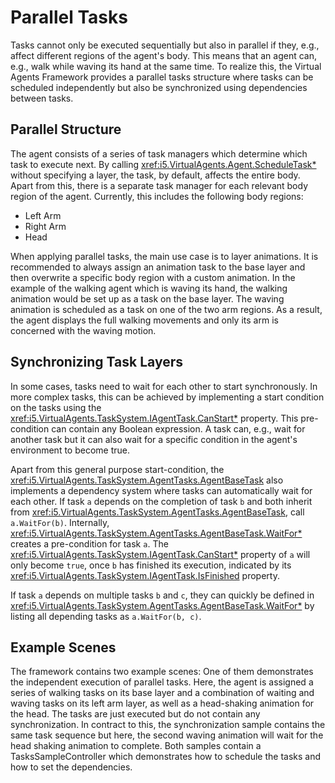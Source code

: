 # Parallel Tasks

Tasks cannot only be executed sequentially but also in parallel if they, e.g., affect different regions of the agent's body.
This means that an agent can, e.g., walk while waving its hand at the same time.
To realize this, the Virtual Agents Framework provides a parallel tasks structure where tasks can be scheduled independently but also be synchronized using dependencies between tasks.

## Parallel Structure

The agent consists of a series of task managers which determine which task to execute next.
By calling <xref:i5.VirtualAgents.Agent.ScheduleTask*> without specifying a layer, the task, by default, affects the entire body.
Apart from this, there is a separate task manager for each relevant body region of the agent.
Currently, this includes the following body regions:
-	Left Arm
-	Right Arm
-	Head

When applying parallel tasks, the main use case is to layer animations.
It is recommended to always assign an animation task to the base layer and then overwrite a specific body region with a custom animation.
In the example of the walking agent which is waving its hand, the walking animation would be set up as a task on the base layer.
The waving animation is scheduled as a task on one of the two arm regions.
As a result, the agent displays the full walking movements and only its arm is concerned with the waving motion.

## Synchronizing Task Layers

In some cases, tasks need to wait for each other to start synchronously.
In more complex tasks, this can be achieved by implementing a start condition on the tasks using the <xref:i5.VirtualAgents.TaskSystem.IAgentTask.CanStart*> property.
This pre-condition can contain any Boolean expression.
A task can, e.g., wait for another task but it can also wait for a specific condition in the agent's environment to become true.

Apart from this general purpose start-condition, the <xref:i5.VirtualAgents.TaskSystem.AgentTasks.AgentBaseTask> also implements a dependency system where tasks can automatically wait for each other.
If task `a` depends on the completion of task `b` and both inherit from <xref:i5.VirtualAgents.TaskSystem.AgentTasks.AgentBaseTask>, call `a.WaitFor(b)`.
Internally, <xref:i5.VirtualAgents.TaskSystem.AgentTasks.AgentBaseTask.WaitFor*> creates a pre-condition for task `a`.
The <xref:i5.VirtualAgents.TaskSystem.IAgentTask.CanStart*> property of `a` will only become `true`, once `b` has finished its execution, indicated by its <xref:i5.VirtualAgents.TaskSystem.IAgentTask.IsFinished> property.

If task `a` depends on multiple tasks `b` and `c`, they can quickly be defined in <xref:i5.VirtualAgents.TaskSystem.AgentTasks.AgentBaseTask.WaitFor*> by listing all depending tasks as `a.WaitFor(b, c)`.

## Example Scenes

The framework contains two example scenes: One of them demonstrates the independent execution of parallel tasks.
Here, the agent is assigned a series of walking tasks on its base layer and a combination of waiting and waving tasks on its left arm layer, as well as a head-shaking animation for the head.
The tasks are just executed but do not contain any synchronization.
In contract to this, the synchronization sample contains the same task sequence but here, the second waving animation will wait for the head shaking animation to complete.
Both samples contain a TasksSampleController which demonstrates how to schedule the tasks and how to set the dependencies.
